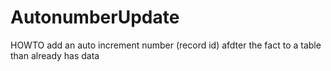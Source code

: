 # AutonumberUpdate
HOWTO add an auto increment number (record id) afdter the fact to a table than already has data
